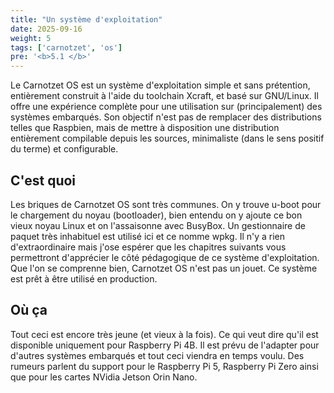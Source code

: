 ```yaml
---
title: "Un système d'exploitation"
date: 2025-09-16
weight: 5
tags: ['carnotzet', 'os']
pre: '<b>5.1 </b>'
---
```


Le Carnotzet OS est un système d'exploitation simple et sans prétention,
entièrement construit à l'aide du toolchain Xcraft, et basé sur GNU/Linux. Il
offre une expérience complète pour une utilisation sur (principalement) des
systèmes embarqués. Son objectif n'est pas de remplacer des distributions telles
que Raspbien, mais de mettre à disposition une distribution entièrement
compilable depuis les sources, minimaliste (dans le sens positif du terme) et
configurable.

## C'est quoi

Les briques de Carnotzet OS sont très communes. On y trouve u-boot pour le
chargement du noyau (bootloader), bien entendu on y ajoute ce bon vieux noyau
Linux et on l'assaisonne avec BusyBox. Un gestionnaire de paquet très inhabituel
est utilisé ici et ce nomme wpkg. Il n'y a rien d'extraordinaire mais j'ose
espérer que les chapitres suivants vous permettront d'apprécier le côté
pédagogique de ce système d'exploitation. Que l'on se comprenne bien, Carnotzet
OS n'est pas un jouet. Ce système est prêt à être utilisé en production.

## Où ça

Tout ceci est encore très jeune (et vieux à la fois). Ce qui veut dire qu'il est
disponible uniquement pour Raspberry Pi 4B. Il est prévu de l'adapter pour
d'autres systèmes embarqués et tout ceci viendra en temps voulu. Des rumeurs
parlent du support pour le Raspberry Pi 5, Raspberry Pi Zero ainsi que pour les
cartes NVidia Jetson Orin Nano.
